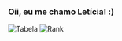 ### Oii, eu me chamo Letícia! :)
![Tabela](https://github-readme-stats.vercel.app/api?username=leehssf&theme=midnight-purple&show_icons=true)
![Rank](https://github-readme-stats.vercel.app/api/top-langs/?username=leehssf&layout=compact&theme=midnight-purple)
